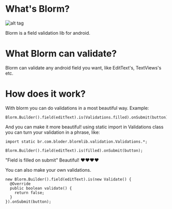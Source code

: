 # What's Blorm?

![alt tag](http://www.clipartbest.com/cliparts/dc7/ed7/dc7ed74Gi.png)

 Blorm is a field validation lib for android.
 
# What Blorm can validate?
 
 Blorm can validate any android field you want, like EditText's, TextViews's etc.

# How does it work?

With blorm you can do validations in a most beautiful way. Example:

    Blorm.Builder().field(editText).is(Validations.filled).onSubmit(button); 

And you can make it more beautiful! using static import in Validations class you can turn your validation in a phrase,
like:

    import static br.com.bloder.blormlib.validation.Validations.*;
    
    Blorm.Builder().field(editText).is(filled).onSubmit(button);

"Field is filled on submit" Beautiful! :heart::heart::heart::heart:

You can also make your own validations.

    new Blorm.Builder().field(editText).is(new Validate() {
      @Override
      public boolean validate() {
        return false;
      }
    }).onSubmit(button);
  

